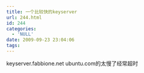 ```yaml
---
title: 一个比较快的keyserver
url: 244.html
id: 244
categories:
  - 'NULL'
date: 2009-09-23 23:04:06
tags:
---
```


keyserver.fabbione.net ubuntu.com的太慢了经常超时